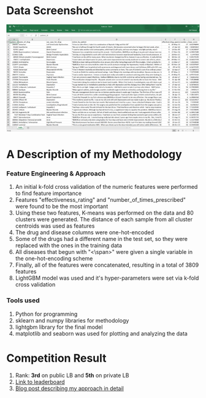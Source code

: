 # Data Screenshot
<img src="images/data_screenshot.png" width="800"/>


# A Description of my Methodology

### Feature Engineering & Approach

1. An initial k-fold cross validation of the numeric features were performed to find feature importance
2. Features "effectiveness_rating" and "number_of_times_prescribed" were found to be the most important
3. Using these two features, K-means was performed on the data and 80 clusters were generated. The distance of each sample from all cluster centroids was used as features
4. The drug and disease columns were one-hot-encoded
5. Some of the drugs had a different name in the test set, so they were replaced with the ones in the training data
6. All diseases that begun with "<\span>" were given a single variable in the one-hot-encoding scheme
7. Finally, all of the features were concatenated, resulting in a total of 3809 features
8. LightGBM model was used and it's hyper-parameters were set via k-fold cross validation

### Tools used
1. Python for programming
2. sklearn and numpy libraries for methodology
3. lightgbm library for the final model
4. matplotlib and seaborn was used for plotting and analyzing the data


# Competition Result
1. Rank: **3rd** on public LB and **5th** on private LB
2. [Link to leaderboard](https://www.hackerearth.com/challenges/competitive/hackerearth-machine-learning-challenge-std-drug-effectiveness/leaderboard/effectiveness-of-std-drugs-cc3e4cc9/)
3. [Blog post describing my approach in detail](https://towardsdatascience.com/how-to-achieve-a-quick-accurate-baseline-for-ml-competitions-11b7ae29b673)
